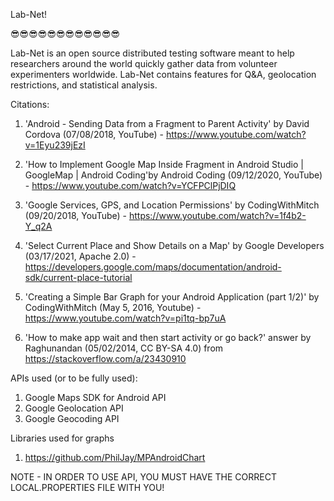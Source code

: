 Lab-Net!

😎😎😎😎😎😎😎😎😎😎😎😎 

Lab-Net is an open source distributed testing software meant to help researchers around the world quickly gather data from volunteer experimenters worldwide. Lab-Net contains features for Q&A, geolocation restrictions, and statistical analysis.

Citations:

1) 'Android - Sending Data from a Fragment to Parent Activity' by David Cordova (07/08/2018, YouTube) - https://www.youtube.com/watch?v=1Eyu239jEzI

2) 'How to Implement Google Map Inside Fragment in Android Studio | GoogleMap | Android Coding'by Android Coding (09/12/2020, YouTube) - https://www.youtube.com/watch?v=YCFPClPjDIQ

3) 'Google Services, GPS, and Location Permissions' by CodingWithMitch (09/20/2018, YouTube) - https://www.youtube.com/watch?v=1f4b2-Y_q2A

4) 'Select Current Place and Show Details on a Map' by Google Developers (03/17/2021, Apache 2.0) - https://developers.google.com/maps/documentation/android-sdk/current-place-tutorial

5) 'Creating a Simple Bar Graph for your Android Application (part 1/2)' by CodingWithMitch (May 5, 2016, Youtube) - https://www.youtube.com/watch?v=pi1tq-bp7uA

6) 'How to make app wait and then start activity or go back?' answer by Raghunandan (05/02/2014, CC BY-SA 4.0) from https://stackoverflow.com/a/23430910

APIs used (or to be fully used):

1) Google Maps SDK for Android API
2) Google Geolocation API 
3) Google Geocoding API 

Libraries used for graphs
1) https://github.com/PhilJay/MPAndroidChart

NOTE - IN ORDER TO USE API, YOU MUST HAVE THE CORRECT LOCAL.PROPERTIES FILE WITH YOU!
